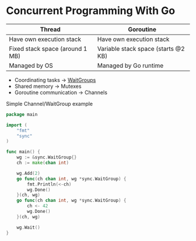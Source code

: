 Concurrent Programming With Go
==============================


| __Thread__                      | __Goroutine__                       |
|---------------------------------|-------------------------------------|
| Have own execution stack        | Have own execution stack            |
| Fixed stack space (around 1 MB) | Variable stack space (starts @2 KB) |
| Managed by OS                   | Managed by Go runtime               |


- Coordinating tasks   -> [WaitGroups](https://golang.org/pkg/sync/#WaitGroup)
- Shared memory        -> Mutexes
- Goroutine communication -> Channels


Simple Channel/WaitGroup example
```go
package main

import (
	"fmt"
	"sync"
)

func main() {
	wg := &sync.WaitGroup{}
	ch := make(chan int)

	wg.Add(2)
	go func(ch chan int, wg *sync.WaitGroup) {
		fmt.Println(<-ch)
		wg.Done()
	}(ch, wg)
	go func(ch chan int, wg *sync.WaitGroup) {
		ch <- 42
		wg.Done()
	}(ch, wg)

	wg.Wait()
}
```
